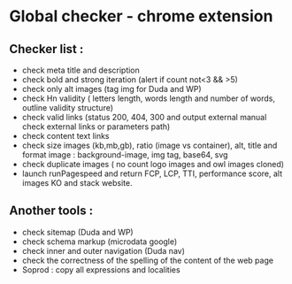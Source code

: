 # Global checker - chrome extension


## Checker list : 
- check meta title and description
- check bold and strong iteration (alert if count not<3 && >5)
- check only alt images (tag img for Duda and WP)
- check Hn validity ( letters length, words length and number of words, outline validity structure)
- check valid links (status 200, 404, 300 and output external manual check external links or parameters path)
- check content text links
- check size images  (kb,mb,gb), ratio (image vs container), alt, title and format image : background-image, img tag, base64, svg
- check duplicate images ( no count logo images and owl images cloned)
- launch runPagespeed and return FCP, LCP, TTI, performance score, alt images KO and stack website.


## Another tools :
- check sitemap (Duda and WP)
- check schema markup (microdata google)
- check inner and outer navigation (Duda nav)
- check the correctness of the spelling of the content of the web page
- Soprod : copy all expressions and localities
